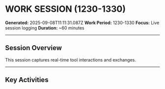 # WORK SESSION (1230-1330)

**Generated:** 2025-09-08T11:11:31.087Z
**Work Period:** 1230-1330
**Focus:** Live session logging
**Duration:** ~60 minutes

---

## Session Overview

This session captures real-time tool interactions and exchanges.

---

## Key Activities

